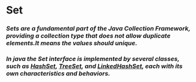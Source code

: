 # Set

### *Sets are a fundamental part of the Java Collection Framework, providing a collection type that does not allow duplicate elements.It means the values should unique.*

### *In java the Set interface is implemented by several classes, such as [HashSet](https://github.com/ruturajjadhav07/Java/tree/main/Java%20Core/Java%20Collection%20Framework/Set%20/Hashset), [TreeSet](https://github.com/ruturajjadhav07/Java/tree/main/Java%20Core/Java%20Collection%20Framework/Set%20/TreeSet), and [LinkedHashSet](), each with its own characteristics and behaviors.*
